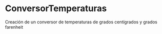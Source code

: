 # ConversorTemperaturas

Creación de un conversor de temperaturas de grados centígrados y grados farenheit
